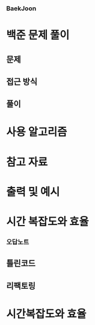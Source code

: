 ### BaekJoon
# 백준 문제 풀이

## 문제

## 접근 방식

## 풀이
# 사용 알고리즘
# 참고 자료

# 출력 및 예시

# 시간 복잡도와 효율

### 오답노트
## 틀린코드

## 리팩토링

#  시간복잡도와 효율
